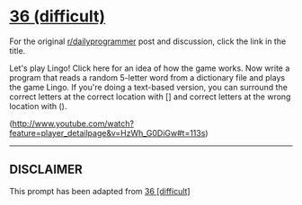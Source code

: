 # [36 (difficult)](https://www.reddit.com/r/dailyprogrammer/comments/rujav/452012_challenge_36_difficult/)

For the original [r/dailyprogrammer](https://www.reddit.com/r/dailyprogrammer/) post and discussion, click the link in the title.

Let's play Lingo!  Click here for an idea of how the game works.  Now write a program that reads a random 5-letter word from a dictionary file and plays the game Lingo.  If you're doing a text-based version, you can surround the correct letters at the correct location with [] and correct letters at the wrong location with ().

(http://www.youtube.com/watch?feature=player_detailpage&v=HzWh_G0DiGw#t=113s)

----
## **DISCLAIMER**
This prompt has been adapted from [36 [difficult]](https://www.reddit.com/r/dailyprogrammer/comments/rujav/452012_challenge_36_difficult/
)
